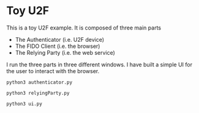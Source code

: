 # Toy U2F
This is a toy U2F example. It is composed of three main parts
* The Authenticator (i.e. U2F device)
* The FIDO Client (i.e. the browser) 
* The Relying Party (i.e. the web service)

I run the three parts in three different windows. I have built a simple UI for the user to interact with the browser.
```
python3 authenticator.py
```
```
python3 relyingParty.py
```
```
python3 ui.py
```
